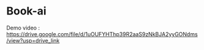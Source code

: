# Book-ai

Demo video : https://drive.google.com/file/d/1uOUFYHThp39R2aaS9zNkBJA2yyGONdms/view?usp=drive_link
